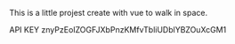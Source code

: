 This is a little projest create with vue to walk in space.

API KEY
znyPzEoIZOGFJXbPnzKMfvTbliUDblYBZOuXcGM1